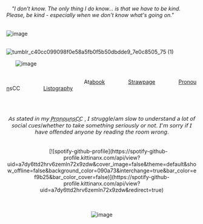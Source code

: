 ######    ⠀  "I don't know. The only thing I do know... is that we have to be kind. Please, be kind - especially when we don't know what's going on."

 
![image](https://github.com/user-attachments/assets/b2655f47-9ccf-4ced-bd0a-6a09ce086561)

 ⠀⠀⠀⠀⠀⠀⠀⠀⠀⠀⠀⠀⠀⠀⠀⠀⠀⠀⠀⠀⠀⠀⠀⠀⠀⠀⠀⠀⠀⠀⠀⠀⠀⠀⠀⠀⠀⠀⠀⠀⠀ ![tumblr_c40cc099098f0e58a5fb0f5b50dbdde9_7e0c8505_75 (1)](https://github.com/user-attachments/assets/a3e76ab5-c51e-4f6c-8bfa-fbf450ff35ce) 

  ‎ ‎ ‎ ‎ ‎ ‎ ![image](https://github.com/user-attachments/assets/769f6970-a2ac-4b21-b5d4-0629b76fb043)


⠀ ⠀⠀⠀⠀⠀⠀⠀⠀⠀⠀⠀⠀⠀⠀⠀⠀⠀⠀⠀⠀At[abook](https://forcas.atabook.org/)⠀⠀⠀⠀⠀⠀[Strawpage](https://4cas.straw.page/)⠀⠀⠀⠀⠀⠀[Pronoun](https://pronouns.cc/@Forcas)sCC⠀⠀⠀⠀⠀⠀[Listography](https://listography.com/5283121506?m=0580652416)  

⠀⠀⠀⠀⠀⠀⠀⠀⠀⠀⠀⠀⠀⠀⠀⠀⠀⠀⠀⠀⠀⠀⠀⠀⠀⠀⠀⠀⠀⠀⠀⠀⠀⠀⠀⠀⠀⠀⠀⠀⠀
⠀⠀⠀⠀⠀⠀⠀⠀⠀⠀⠀⠀⠀⠀⠀⠀⠀⠀⠀⠀⠀⠀⠀⠀⠀⠀⠀⠀⠀⠀⠀⠀⠀⠀⠀⠀⠀⠀⠀⠀⠀

<div align="center"> 
𝘈𝘴 𝘴𝘵𝘢𝘵𝘦𝘥 𝘪𝘯 𝘮𝘺 ​̲𝘗​̲𝘳​̲𝘰​̲𝘯​̲𝘰​̲𝘶​̲𝘯​̲𝘴​̲𝘊​̲𝘊 , 𝘐 𝘴𝘵𝘳𝘶𝘨𝘨𝘭𝘦/𝘢𝘮 𝘴𝘭𝘰𝘸 𝘵𝘰 𝘶𝘯𝘥𝘦𝘳𝘴𝘵𝘢𝘯𝘥 𝘢 𝘭𝘰𝘵 𝘰𝘧 𝘴𝘰𝘤𝘪𝘢𝘭 𝘤𝘶𝘦𝘴/𝘸𝘩𝘦𝘵𝘩𝘦𝘳 𝘵𝘰 𝘵𝘢𝘬𝘦 𝘴𝘰𝘮𝘦𝘵𝘩𝘪𝘯𝘨 𝘴𝘦𝘳𝘪𝘰𝘶𝘴𝘭𝘺 𝘰𝘳 𝘯𝘰𝘵. 𝘐'𝘮 𝘴𝘰𝘳𝘳𝘺 𝘪𝘧 𝘐 𝘩𝘢𝘷𝘦 𝘰𝘧𝘧𝘦𝘯𝘥𝘦𝘥 𝘢𝘯𝘺𝘰𝘯𝘦 𝘣𝘺 𝘳𝘦𝘢𝘥𝘪𝘯𝘨 𝘵𝘩𝘦 𝘳𝘰𝘰𝘮 𝘸𝘳𝘰𝘯𝘨.
<div/>
⠀⠀⠀⠀⠀⠀⠀⠀⠀⠀⠀⠀⠀⠀⠀⠀⠀⠀⠀⠀⠀⠀⠀⠀⠀⠀⠀⠀⠀⠀⠀⠀⠀⠀⠀⠀⠀⠀⠀⠀⠀
⠀⠀⠀⠀⠀⠀⠀⠀⠀⠀⠀⠀⠀⠀⠀⠀⠀⠀⠀⠀⠀⠀⠀⠀⠀⠀⠀⠀⠀⠀⠀⠀⠀⠀⠀⠀⠀⠀⠀⠀⠀⠀⠀⠀⠀⠀⠀⠀⠀⠀⠀⠀
[![spotify-github-profile](https://spotify-github-profile.kittinanx.com/api/view?uid=a7dy6ttd2hrv6zemln72x9zdw&cover_image=false&theme=default&show_offline=false&background_color=090a73&interchange=true&bar_color=ef9b25&bar_color_cover=false)](https://spotify-github-profile.kittinanx.com/api/view?uid=a7dy6ttd2hrv6zemln72x9zdw&redirect=true) ⠀⠀⠀⠀⠀⠀⠀⠀⠀⠀⠀⠀⠀⠀⠀⠀⠀⠀⠀⠀⠀⠀⠀⠀⠀⠀⠀⠀⠀⠀⠀⠀⠀⠀⠀⠀⠀⠀⠀⠀⠀
 ⠀⠀⠀⠀⠀⠀⠀⠀⠀⠀⠀⠀⠀⠀⠀⠀⠀⠀⠀⠀⠀⠀⠀⠀⠀⠀⠀⠀⠀⠀⠀⠀⠀⠀⠀⠀⠀⠀⠀⠀⠀
 
![image](https://github.com/user-attachments/assets/b18894d7-6411-4feb-8beb-bfb6a06b524c)





